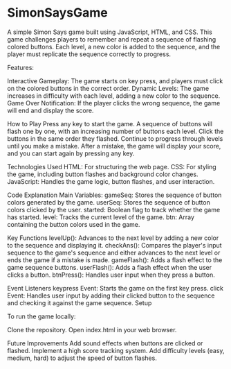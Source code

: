 # SimonSaysGame

A simple Simon Says game built using JavaScript, HTML, and CSS. This game challenges players to remember and repeat a sequence of flashing colored buttons. Each level, a new color is added to the sequence, and the player must replicate the sequence correctly to progress.

Features:

Interactive Gameplay: The game starts on key press, and players must click on the colored buttons in the correct order.
Dynamic Levels: The game increases in difficulty with each level, adding a new color to the sequence.
Game Over Notification: If the player clicks the wrong sequence, the game will end and display the score.

How to Play
Press any key to start the game.
A sequence of buttons will flash one by one, with an increasing number of buttons each level.
Click the buttons in the same order they flashed.
Continue to progress through levels until you make a mistake.
After a mistake, the game will display your score, and you can start again by pressing any key.

Technologies Used
HTML: For structuring the web page.
CSS: For styling the game, including button flashes and background color changes.
JavaScript: Handles the game logic, button flashes, and user interaction.

Code Explanation
Main Variables:
gameSeq: Stores the sequence of button colors generated by the game.
userSeq: Stores the sequence of button colors clicked by the user.
started: Boolean flag to track whether the game has started.
level: Tracks the current level of the game.
btn: Array containing the button colors used in the game.

Key Functions
levelUp(): Advances to the next level by adding a new color to the sequence and displaying it.
checkAns(): Compares the player's input sequence to the game's sequence and either advances to the next level or ends the game if a mistake is made.
gameFlash(): Adds a flash effect to the game sequence buttons.
userFlash(): Adds a flash effect when the user clicks a button.
btnPress(): Handles user input when they press a button.

Event Listeners
keypress Event: Starts the game on the first key press.
click Event: Handles user input by adding their clicked button to the sequence and checking it against the game sequence.
Setup

To run the game locally:

Clone the repository.
Open index.html in your web browser.

Future Improvements
Add sound effects when buttons are clicked or flashed.
Implement a high score tracking system.
Add difficulty levels (easy, medium, hard) to adjust the speed of button flashes.
